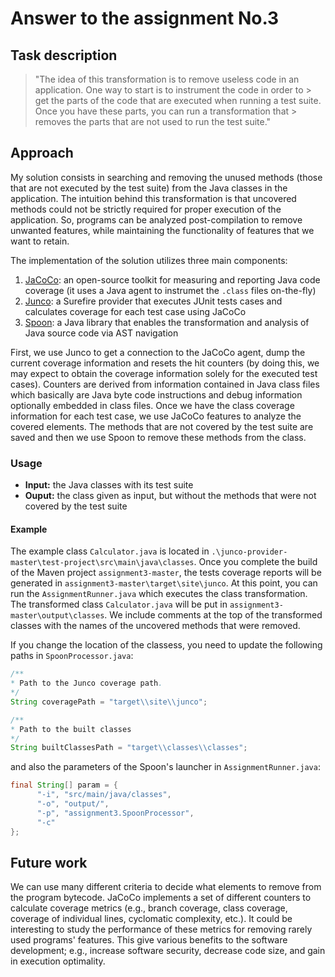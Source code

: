 # Answer to the assignment No.3

## Task description

> "The idea of this transformation is to remove useless code in an application. One way to start is to instrument the code in order to  > get the parts of the code that are executed when running a test suite. Once you have these parts, you can run a transformation that > removes the parts that are not used to run the test suite." 

## Approach

My solution consists in searching and removing the unused methods (those that are not executed by the test suite) from the Java classes in the application. The intuition behind this transformation is that uncovered methods could not be strictly required for proper execution of the application. So, programs can be analyzed post-compilation to remove unwanted features, while maintaining the functionality of features that we want to retain.

The implementation of the solution utilizes three main components:

1. [JaCoCo](http://jacoco.org/jacoco): an open-source toolkit for measuring and reporting Java code coverage  (it uses a Java agent to instrumet the `.class` files on-the-fly)
2. [Junco](https://github.com/marcelinorc/junco-provider): a Surefire provider that executes JUnit tests cases and calculates coverage for each test case using JaCoCo
3. [Spoon](http://spoon.gforge.inria.fr/): a Java library that enables the transformation and analysis of Java source code via AST navigation

First, we use Junco to get a connection to the JaCoCo agent, dump the current coverage information and resets the hit counters (by doing this, we may expect to obtain the coverage information solely for the executed test cases). Counters are derived from information contained in Java class files which basically are Java byte code instructions and debug information optionally embedded in class files. Once we have  the class coverage information for each test case, we use JaCoCo features to analyze the covered elements. The methods that are not covered by the test suite are saved and then we use Spoon to remove these methods from the class.

### Usage

- **Input:** the Java classes with its test suite
- **Ouput:** the class given as input, but without the methods that were not covered by the test suite

#### Example

The example class `Calculator.java` is located in `.\junco-provider-master\test-project\src\main\java\classes`. Once you complete the build of the Maven project `assignment3-master`, the tests coverage reports will be generated in  `assignment3-master\target\site\junco`. At this point, you can run the `AssignmentRunner.java` which executes the class transformation. The transformed class `Calculator.java` will be put in `assignment3-master\output\classes`. We include  comments at the top of the transformed classes with the names of the uncovered methods that were removed.

If you change the location of the classess, you need to update the following paths in `SpoonProcessor.java`:  

```java
/**
* Path to the Junco coverage path.
*/
String coveragePath = "target\\site\\junco";

/**
* Path to the built classes
*/
String builtClassesPath = "target\\classes\\classes";


```

and also the parameters of the Spoon's launcher in `AssignmentRunner.java`:


```java
final String[] param = {
      "-i", "src/main/java/classes",
      "-o", "output/",
      "-p", "assignment3.SpoonProcessor",
      "-c"
};

```
## Future work
We can use many different criteria to decide what elements to remove from the program bytecode. JaCoCo implements a set of different counters to calculate coverage metrics (e.g., branch coverage, class coverage, coverage of individual lines, cyclomatic complexity, etc.). It could be interesting to study the performance of these metrics for removing rarely used programs' features. This give various benefits to the software development; e.g., increase software security, decrease code size, and gain in execution optimality.








